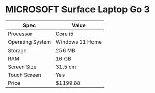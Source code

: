# MICROSOFT Surface Laptop Go 3

| Spec | Value |
|---|---|
| Processor | Core i5 |
| Operating System | Windows 11 Home |
| Storage | 256 MB |
| RAM | 16 GB |
| Screen Size | 31.5 cm |
| Touch Screen | Yes |
| Price | $1199.88 |

